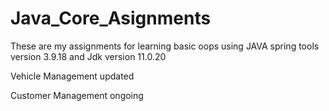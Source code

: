 # Java_Core_Asignments
These are my assignments for learning basic oops using JAVA spring tools version 3.9.18 and Jdk version 11.0.20 

Vehicle Management updated 

Customer Management ongoing
